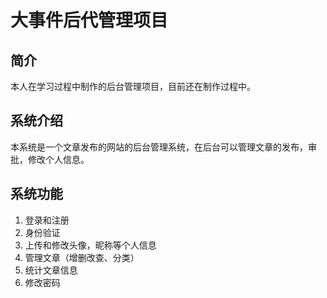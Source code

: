 # 大事件后代管理项目

## 简介

本人在学习过程中制作的后台管理项目，目前还在制作过程中。

## 系统介绍

本系统是一个文章发布的网站的后台管理系统，在后台可以管理文章的发布，审批，修改个人信息。

## 系统功能

1. 登录和注册
2. 身份验证
3. 上传和修改头像，昵称等个人信息
4. 管理文章（增删改查、分类）
5. 统计文章信息
6. 修改密码